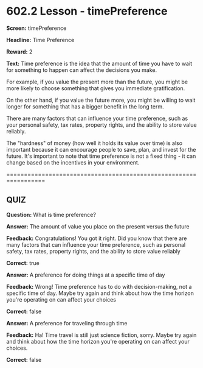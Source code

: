 # 602.2 Lesson - timePreference

**Screen:** timePreference

**Headline:** Time Preference

**Reward:** 2

**Text:** Time preference is the idea that the amount of time you have to wait for something to happen can affect the decisions you make.

For example, if you value the present more than the future, you might be more likely to choose something that gives you immediate gratification.

On the other hand, if you value the future more, you might be willing to wait longer for something that has a bigger benefit in the long term.

There are many factors that can influence your time preference, such as your personal safety, tax rates, property rights, and the ability to store value reliably.

The "hardness" of money (how well it holds its value over time) is also important because it can encourage people to save, plan, and invest for the future. It's important to note that time preference is not a fixed thing - it can change based on the incentives in your environment.

\=================================================================

## QUIZ

**Question:** What is time preference?

**Answer:** The amount of value you place on the present versus the future

**Feedback:** Congratulations! You got it right. Did you know that there are many factors that can influence your time preference, such as personal safety, tax rates, property rights, and the ability to store value reliably

**Correct:** true

**Answer:** A preference for doing things at a specific time of day

**Feedback:** Wrong! Time preference has to do with decision-making, not a specific time of day. Maybe try again and think about how the time horizon you're operating on can affect your choices

**Correct:** false

**Answer:** A preference for traveling through time

**Feedback:** Ha! Time travel is still just science fiction, sorry. Maybe try again and think about how the time horizon you're operating on can affect your choices.

**Correct:** false

<figure><img src="../.gitbook/assets/602-02.png" alt=""><figcaption></figcaption></figure>
